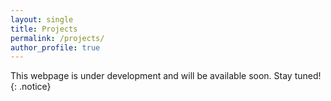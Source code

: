 ```yaml
---
layout: single
title: Projects
permalink: /projects/
author_profile: true
---
```


This webpage is under development and will be available soon.
Stay tuned!
{: .notice}